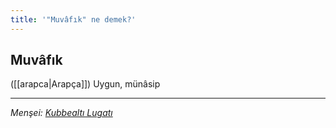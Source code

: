 ```yaml
---
title: '"Muvâfık" ne demek?'
---
```


## Muvâfık
([[arapca|Arapça]]) Uygun, münâsip

---
*Menşei: [Kubbealtı Lugatı](https://www.lugatim.com/s/Muvâfık)*